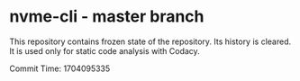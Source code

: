 # nvme-cli - master branch

This repository contains frozen state of the repository.
Its history is cleared. It is used only for static code
analysis with Codacy.

Commit Time: 1704095335